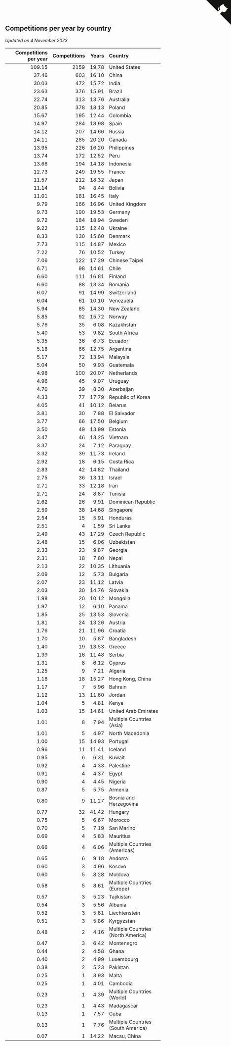 ## Competitions per year by country

*Updated on  4 November 2023*

| Competitions per year | Competitions | Years | Country |
| ---: | ---: | ---: | :--- |
| 109.15 | 2159 | 19.78 | United States |
| 37.46 | 603 | 16.10 | China |
| 30.03 | 472 | 15.72 | India |
| 23.63 | 376 | 15.91 | Brazil |
| 22.74 | 313 | 13.76 | Australia |
| 20.85 | 378 | 18.13 | Poland |
| 15.67 | 195 | 12.44 | Colombia |
| 14.97 | 284 | 18.98 | Spain |
| 14.12 | 207 | 14.66 | Russia |
| 14.11 | 285 | 20.20 | Canada |
| 13.95 | 226 | 16.20 | Philippines |
| 13.74 | 172 | 12.52 | Peru |
| 13.68 | 194 | 14.18 | Indonesia |
| 12.73 | 249 | 19.55 | France |
| 11.57 | 212 | 18.32 | Japan |
| 11.14 | 94 | 8.44 | Bolivia |
| 11.01 | 181 | 16.45 | Italy |
| 9.79 | 166 | 16.96 | United Kingdom |
| 9.73 | 190 | 19.53 | Germany |
| 9.72 | 184 | 18.94 | Sweden |
| 9.22 | 115 | 12.48 | Ukraine |
| 8.33 | 130 | 15.60 | Denmark |
| 7.73 | 115 | 14.87 | Mexico |
| 7.22 | 76 | 10.52 | Turkey |
| 7.06 | 122 | 17.29 | Chinese Taipei |
| 6.71 | 98 | 14.61 | Chile |
| 6.60 | 111 | 16.81 | Finland |
| 6.60 | 88 | 13.34 | Romania |
| 6.07 | 91 | 14.99 | Switzerland |
| 6.04 | 61 | 10.10 | Venezuela |
| 5.94 | 85 | 14.30 | New Zealand |
| 5.85 | 92 | 15.72 | Norway |
| 5.76 | 35 | 6.08 | Kazakhstan |
| 5.40 | 53 | 9.82 | South Africa |
| 5.35 | 36 | 6.73 | Ecuador |
| 5.18 | 66 | 12.75 | Argentina |
| 5.17 | 72 | 13.94 | Malaysia |
| 5.04 | 50 | 9.93 | Guatemala |
| 4.98 | 100 | 20.07 | Netherlands |
| 4.96 | 45 | 9.07 | Uruguay |
| 4.70 | 39 | 8.30 | Azerbaijan |
| 4.33 | 77 | 17.79 | Republic of Korea |
| 4.05 | 41 | 10.12 | Belarus |
| 3.81 | 30 | 7.88 | El Salvador |
| 3.77 | 66 | 17.50 | Belgium |
| 3.50 | 49 | 13.99 | Estonia |
| 3.47 | 46 | 13.25 | Vietnam |
| 3.37 | 24 | 7.12 | Paraguay |
| 3.32 | 39 | 11.73 | Ireland |
| 2.92 | 18 | 6.15 | Costa Rica |
| 2.83 | 42 | 14.82 | Thailand |
| 2.75 | 36 | 13.11 | Israel |
| 2.71 | 33 | 12.18 | Iran |
| 2.71 | 24 | 8.87 | Tunisia |
| 2.62 | 26 | 9.91 | Dominican Republic |
| 2.59 | 38 | 14.68 | Singapore |
| 2.54 | 15 | 5.91 | Honduras |
| 2.51 | 4 | 1.59 | Sri Lanka |
| 2.49 | 43 | 17.29 | Czech Republic |
| 2.48 | 15 | 6.06 | Uzbekistan |
| 2.33 | 23 | 9.87 | Georgia |
| 2.31 | 18 | 7.80 | Nepal |
| 2.13 | 22 | 10.35 | Lithuania |
| 2.09 | 12 | 5.73 | Bulgaria |
| 2.07 | 23 | 11.12 | Latvia |
| 2.03 | 30 | 14.76 | Slovakia |
| 1.98 | 20 | 10.12 | Mongolia |
| 1.97 | 12 | 6.10 | Panama |
| 1.85 | 25 | 13.53 | Slovenia |
| 1.81 | 24 | 13.26 | Austria |
| 1.76 | 21 | 11.96 | Croatia |
| 1.70 | 10 | 5.87 | Bangladesh |
| 1.40 | 19 | 13.53 | Greece |
| 1.39 | 16 | 11.48 | Serbia |
| 1.31 | 8 | 6.12 | Cyprus |
| 1.25 | 9 | 7.21 | Algeria |
| 1.18 | 18 | 15.27 | Hong Kong, China |
| 1.17 | 7 | 5.96 | Bahrain |
| 1.12 | 13 | 11.60 | Jordan |
| 1.04 | 5 | 4.81 | Kenya |
| 1.03 | 15 | 14.61 | United Arab Emirates |
| 1.01 | 8 | 7.94 | Multiple Countries (Asia) |
| 1.01 | 5 | 4.97 | North Macedonia |
| 1.00 | 15 | 14.93 | Portugal |
| 0.96 | 11 | 11.41 | Iceland |
| 0.95 | 6 | 6.31 | Kuwait |
| 0.92 | 4 | 4.33 | Palestine |
| 0.91 | 4 | 4.37 | Egypt |
| 0.90 | 4 | 4.45 | Nigeria |
| 0.87 | 5 | 5.75 | Armenia |
| 0.80 | 9 | 11.27 | Bosnia and Herzegovina |
| 0.77 | 32 | 41.42 | Hungary |
| 0.75 | 5 | 6.67 | Morocco |
| 0.70 | 5 | 7.19 | San Marino |
| 0.69 | 4 | 5.83 | Mauritius |
| 0.66 | 4 | 6.06 | Multiple Countries (Americas) |
| 0.65 | 6 | 9.18 | Andorra |
| 0.60 | 3 | 4.96 | Kosovo |
| 0.60 | 5 | 8.28 | Moldova |
| 0.58 | 5 | 8.61 | Multiple Countries (Europe) |
| 0.57 | 3 | 5.23 | Tajikistan |
| 0.54 | 3 | 5.56 | Albania |
| 0.52 | 3 | 5.81 | Liechtenstein |
| 0.51 | 3 | 5.86 | Kyrgyzstan |
| 0.48 | 2 | 4.16 | Multiple Countries (North America) |
| 0.47 | 3 | 6.42 | Montenegro |
| 0.44 | 2 | 4.58 | Ghana |
| 0.40 | 2 | 4.99 | Luxembourg |
| 0.38 | 2 | 5.23 | Pakistan |
| 0.25 | 1 | 3.93 | Malta |
| 0.25 | 1 | 4.01 | Cambodia |
| 0.23 | 1 | 4.39 | Multiple Countries (World) |
| 0.23 | 1 | 4.43 | Madagascar |
| 0.13 | 1 | 7.57 | Cuba |
| 0.13 | 1 | 7.76 | Multiple Countries (South America) |
| 0.07 | 1 | 14.22 | Macau, China |


<a href="https://github.com/jonatanklosko/wca_statistics" class="github-corner" aria-label="View source on Github"><svg width="80" height="80" viewBox="0 0 250 250" style="fill:#151513; color:#fff; position: absolute; top: 0; border: 0; right: 0;" aria-hidden="true"><path d="M0,0 L115,115 L130,115 L142,142 L250,250 L250,0 Z"></path><path d="M128.3,109.0 C113.8,99.7 119.0,89.6 119.0,89.6 C122.0,82.7 120.5,78.6 120.5,78.6 C119.2,72.0 123.4,76.3 123.4,76.3 C127.3,80.9 125.5,87.3 125.5,87.3 C122.9,97.6 130.6,101.9 134.4,103.2" fill="currentColor" style="transform-origin: 130px 106px;" class="octo-arm"></path><path d="M115.0,115.0 C114.9,115.1 118.7,116.5 119.8,115.4 L133.7,101.6 C136.9,99.2 139.9,98.4 142.2,98.6 C133.8,88.0 127.5,74.4 143.8,58.0 C148.5,53.4 154.0,51.2 159.7,51.0 C160.3,49.4 163.2,43.6 171.4,40.1 C171.4,40.1 176.1,42.5 178.8,56.2 C183.1,58.6 187.2,61.8 190.9,65.4 C194.5,69.0 197.7,73.2 200.1,77.6 C213.8,80.2 216.3,84.9 216.3,84.9 C212.7,93.1 206.9,96.0 205.4,96.6 C205.1,102.4 203.0,107.8 198.3,112.5 C181.9,128.9 168.3,122.5 157.7,114.1 C157.9,116.9 156.7,120.9 152.7,124.9 L141.0,136.5 C139.8,137.7 141.6,141.9 141.8,141.8 Z" fill="currentColor" class="octo-body"></path></svg></a><style>.github-corner:hover .octo-arm{animation:octocat-wave 560ms ease-in-out}@keyframes octocat-wave{0%,100%{transform:rotate(0)}20%,60%{transform:rotate(-25deg)}40%,80%{transform:rotate(10deg)}}@media (max-width:500px){.github-corner:hover .octo-arm{animation:none}.github-corner .octo-arm{animation:octocat-wave 560ms ease-in-out}}</style>
